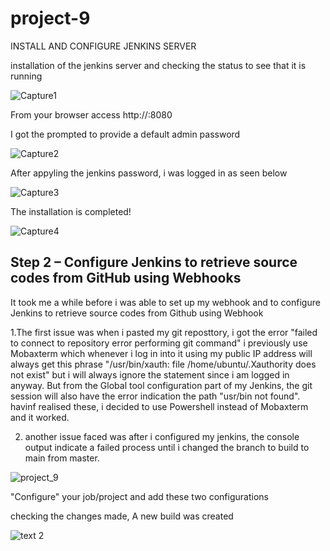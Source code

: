 # project-9
INSTALL AND CONFIGURE JENKINS SERVER

installation of the jenkins server and checking the status to see that it is running


![Capture1](https://user-images.githubusercontent.com/108102087/192898378-bd34e9fc-886b-432a-880e-66339d302f12.PNG)

From your browser access http://<Jenkins-Server-Public-IP-Address-or-Public-DNS-Name>:8080

I got the prompted to provide a default admin password

![Capture2](https://user-images.githubusercontent.com/108102087/192898744-476fda68-a3a1-420e-963c-3efa42025b3d.PNG)

After appyling the jenkins password, i was logged in as seen below

![Capture3](https://user-images.githubusercontent.com/108102087/192899317-ba087a37-88b3-44f2-8f1a-8bddfa7a425c.PNG)
  
  
The installation is completed!
  
![Capture4](https://user-images.githubusercontent.com/108102087/192900176-3ade0df3-a9f2-4a7b-b241-9c835ca7739f.PNG)
  
## Step 2 – Configure Jenkins to retrieve source codes from GitHub using Webhooks

It took me a while before i was able to set up my webhook and to configure Jenkins to retrieve source codes from Github using Webhook

1.The first issue was when i pasted my git reposttory, i got the error "failed to connect to repository error performing git command" i previously use Mobaxterm which whenever i log in into it using my public IP address will always get this phrase "/usr/bin/xauth:  file /home/ubuntu/.Xauthority does not exist" but i will always ignore the statement since i am logged in anyway. But from the Global tool configuration part of my Jenkins, the git session will also have the error indication the path "usr/bin not found". havinf realised these, i decided to use Powershell instead of Mobaxterm and it worked.

2. another issue faced was after i configured my jenkins, the console output indicate a failed process until i changed the branch to build to main from master.

![project_9](https://user-images.githubusercontent.com/108102087/194921697-ea301aa8-3620-4cb6-82c8-6a2614e1354f.PNG)

"Configure" your job/project and add these two configurations

checking the changes made, A new build was created

![text 2](https://user-images.githubusercontent.com/108102087/194925075-2de590ab-d2c0-4190-aa30-a214398cc1bc.PNG)

